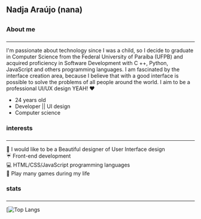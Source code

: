 ## **Nadja Araújo (nana)** <h2>
### **About me** <h3>
_____________________________________________________________________________
 
 I'm passionate about technology since I was a child, so I decide to graduate in Computer Science from the Federal University of Paraíba (UFPB) and acquired proficiency in Software Development with C ++, Python, JavaScript  and others programming languages. I am fascinated by the interface creation area, because I believe that with a good interface is possible to solve the problems of all people around the world. I aim to be a professional UI/UX design YEAH! ♥

* 24 years old
* Developer ||  UI design
* Computer science
 
### interests <h3>
_____________________________________________________________________________
:rainbow: I would like to be a Beautiful designer of User Interface design <br />
:umbrella: Front-end development <br />
:computer: HTML/CSS/JavaScript programming languages <br />
:space_invader: Play many games during my life <br />

### stats <h3>
_____________________________________________________________________________  
[![Top Langs](https://github-readme-stats.vercel.app/api/top-langs/?username=nadjaraujo&langs_count=10&layout=compact&theme=tokyonight&nadjaraujo&hide=Roff,Makefile)
